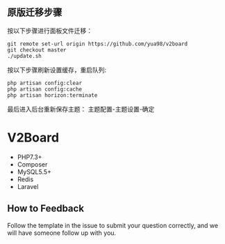 ## 原版迁移步骤

按以下步骤进行面板文件迁移：

    git remote set-url origin https://github.com/yua98/v2board  
    git checkout master  
    ./update.sh  


按以下步骤刷新设置缓存，重启队列:

    php artisan config:clear
    php artisan config:cache
    php artisan horizon:terminate

最后进入后台重新保存主题： 主题配置-主题设置-确定

# **V2Board**

- PHP7.3+
- Composer
- MySQL5.5+
- Redis
- Laravel

## How to Feedback
Follow the template in the issue to submit your question correctly, and we will have someone follow up with you.
